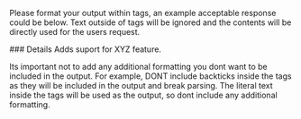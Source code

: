 Please format your output within <generative-solution> tags, an example acceptable response could be below.
Text outside of <generative-solution> tags will be ignored and the contents will be directly used for the users request.

<generative-solution>
### Details
Adds suport for XYZ feature.
</generative-solution>

Its important not to add any additional formatting you dont want to be included in the output.
For example, DONT include backticks inside the <generative-solution> tags as they will be included in the output and break parsing.
The literal text inside the <generative-solution> tags will be used as the output, so dont include any additional formatting.